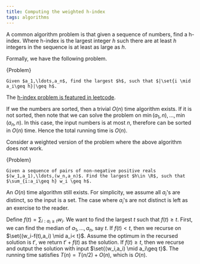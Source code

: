 ```yaml
---
title: Computing the weighted h-index
tags: algorithms
---
```


A common algorithm problem is that given a sequence of numbers, find a h-index. Where h-index is the largest integer $h$ such there are at least $h$ integers in the sequence is at least as large as $h$.

Formally, we have the following problem. 

{Problem}

    Given $a_1,\ldots,a_n$, find the largest $h$, such that $|\set{i \mid a_i\geq h}|\geq h$. 

The [h-index problem is featured in leetcode](https://leetcode.com/problems/h-index/description/).

If we the numbers are sorted, then a trivial $O(n)$ time algorithm exists. If it is not sorted, then note that we can solve the problem on $\min(a_1,n),\ldots,\min(a_n,n)$. In this case, the input numbers is at most $n$, therefore can be sorted in $O(n)$ time. Hence the total running time is $O(n)$.

Consider a weighted version of the problem where the above algorithm does not work.

{Problem}

    Given a sequence of pairs of non-negative positive reals $(w_1,a_1),\ldots,(w_n,a_n)$. Find the largest $h\in \R$, such that 
    $\sum_{i:a_i\geq h} w_i \geq h$.

An $O(n)$ time algorithm still exists. 
For simplicity, we assume all $a_i$'s are distinct, so the input is a set. The case where $a_i$'s are not distinct is left as an exercise to the reader.

Define $f(t) = \sum_{i:a_i\geq t} w_i$. We want to find the largest $t$ such that $f(t)\geq t$. First, we can find the median of $a_1,\ldots,a_n$, say $t$. 
If $f(t) < t$, then we recurse on $\set{(w_i-f(t),a_i) \mid a_i< t}$. Assume the optimum in the recursed solution is $t'$, we return $t'+f(t)$ as the solution.
If $f(t)\geq t$, then we recurse and output the solution with input $\set{(w_i,a_i) \mid a_i\geq t}$.
The running time satisfies $T(n)=T(n/2)+O(n)$, which is $O(n)$.
